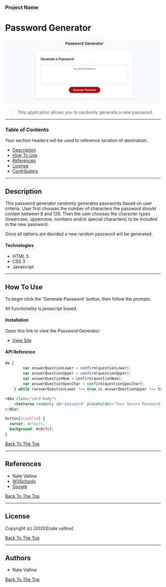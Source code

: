 ### Project Name

# Password Generator

<img src="./Assets/passwordgen.png" width="600px">

> This application allows you to randomly generate a new password.

---

### Table of Contents

Your section headers will be used to reference location of destination.

- [Description](#description)
- [How To Use](#how-to-use)
- [References](#references)
- [License](#license)
- [Contributors](#contributors)

---

## Description

This password generator randomly generates passwords based on user criteria.  User first chooses the number of characters the password should contain between 8 and 128.  Then the user chooses the character types (lowercase, uppercase, numbers and/or special characters) to be included in the new password.  

Once all options are decided a new random password will be generated.

#### Technologies

- HTML 5
- CSS 3
- Javascript

---

## How To Use

To begin click the 'Generate Password' button, then follow the prompts.

All functionality is javascript based.

#### Installation

Open this link to view the Password Generator.
- [View Site](https://nvalline.github.io/password-generator/)

#### API Reference

```javascript
do {
        var answerQuestionLower = confirm(questionLower);
        var answerQuestionUpper = confirm(questionUpper);
        var answerQuestionNum = confirm(questionNum);
        var answerQuestionSpecChar = confirm(questionSpecChar);
    } while (answerQuestionLower !== true && answerQuestionUpper !== true && answerQuestionNum !== true && questionSpecChar !== true);
```
```html
<div class="card-body">
    <textarea readonly id="password" placeholder="Your Secure Password" aria-label="Generated Password"></textarea>
</div>
```
```css
button[disabled] {
  cursor: default;
  background: #c0c7cf;
}
```

[Back To The Top](#project-name)

---

## References

- Nate Valline
- [W3Schools](https://www.w3schools.com/)
- [Google](https://www.google.com)

[Back To The Top](#project-name)

---

## License

Copyright (c) [2020][nate valline]

[Back To The Top](#project-name)

---

## Authors

- Nate Valline

[Back To The Top](#project-name)

